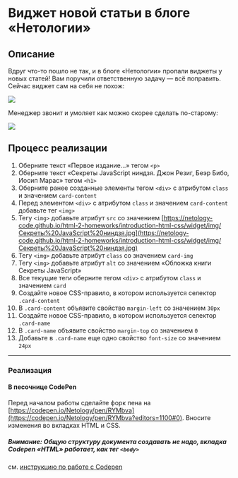 # Виджет новой статьи в блоге «Нетологии»

## Описание

Вдруг что-то пошло не так, и в блоге «Нетологии» пропали виджеты у новых статей! Вам поручили ответственную задачу &mdash; всё поправить. Сейчас виджет сам на себя не похож:

![](https://netology-code.github.io/html-2-homeworks/sources/lection-1-1-task-3-widget-before.png)

Менеджер звонит и умоляет как можно скорее сделать по-старому:

![](https://netology-code.github.io/html-2-homeworks/sources/lection-1-1-task-3-widget-after.png)

## Процесс реализации

1. Оберните текст «Первое издание…» тегом `<p>`
2. Оберните текст «Секреты JavaScript ниндзя. Джон Резиг, Беэр Бибо, Иосип Марас» тегом `<h1>`
3. Оберните ранее созданные элементы тегом `<div>` с атрибутом `class` и значением `card-content`
4. Перед элементом `<div>` с атрибутом `class` и значением `card-content` добавьте тег `<img>`
5. Тегу `<img>` добавьте атрибут `src` со значением [https://netology-code.github.io/html-2-homeworks/introduction-html-css/widget/img/Секреты%20JavaScript%20ниндзя.jpg](https://netology-code.github.io/html-2-homeworks/introduction-html-css/widget/img/Секреты%20JavaScript%20ниндзя.jpg)
6. Тегу `<img>` добавьте атрибут `class` со значением `card-img`
7. Тегу `<img>` добавьте атрибут `alt` со значением «Обложка книги Cекреты JavaScript»
8. Все текущие теги оберните тегом `<div>` с атрибутом `class` и значением `card`
9. Создайте новое CSS-правило, в котором используется селектор `.card-content`
10. В `.card-content` объявите свойство `margin-left` со значением `30px`
11. Создайте новое CSS-правило, в котором используется селектор `.card-name`
12. В `.card-name` объявите свойство `margin-top` со значением `0`
13. Добавьте в `.card-name` еще одно свойство `font-size` со значением `24px`

---

### Реализация

#### В песочнице CodePen

Перед началом работы сделайте форк пена на [https://codepen.io/Netology/pen/RYMbva](https://codepen.io/Netology/pen/RYMbva?editors=1100#0). Вносите изменения во вкладках HTML и CSS.

##### Внимание: Общую структуру документа создавать не надо, вкладка Codepen «HTML» работает, как тег `<body>`
см. [инструкцию по работе с Codepen](https://netology-university.bitbucket.io/guides/wm/codepen-guide/)